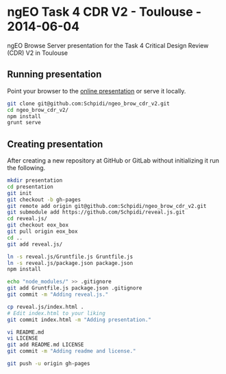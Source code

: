 # ngEO Task 4 CDR V2 - Toulouse - 2014-06-04

ngEO Browse Server presentation for the Task 4 Critical Design Review (CDR) V2 in Toulouse

## Running presentation

Point your browser to the [online 
presentation](http://schpidi.github.io/ngeo_brow_cdr_v2) or serve it locally.

```bash
git clone git@github.com:Schpidi/ngeo_brow_cdr_v2.git
cd ngeo_brow_cdr_v2/
npm install
grunt serve
```

## Creating presentation

After creating a new repository at GitHub or GitLab without initializing it 
run the following.

```bash
mkdir presentation
cd presentation
git init
git checkout -b gh-pages
git remote add origin git@github.com:Schpidi/ngeo_brow_cdr_v2.git
git submodule add https://github.com/Schpidi/reveal.js.git
cd reveal.js/
git checkout eox_box
git pull origin eox_box
cd ..
git add reveal.js/

ln -s reveal.js/Gruntfile.js Gruntfile.js
ln -s reveal.js/package.json package.json
npm install

echo "node_modules/" >> .gitignore
git add Gruntfile.js package.json .gitignore
git commit -m "Adding reveal.js."

cp reveal.js/index.html .
# Edit index.html to your liking
git commit index.html -m "Adding presentation."

vi README.md
vi LICENSE
git add README.md LICENSE
git commit -m "Adding readme and license."

git push -u origin gh-pages
```
